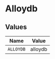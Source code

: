 # Alloydb


## Values

| Name      | Value     |
| --------- | --------- |
| `ALLOYDB` | alloydb   |